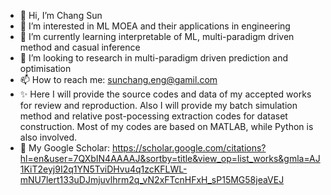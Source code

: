 - 👋 Hi, I’m Chang Sun
- 👀 I’m interested in ML MOEA and their applications in engineering
- 🌱 I’m currently learning interpretable of ML, multi-paradigm driven method and casual inference
- 💞️ I’m looking to research in multi-paradigm driven prediction and optimisation
- 📫 How to reach me: sunchang.eng@gamil.com
- ✨ Here I will provide the source codes and data of my accepted works for review and reproduction. Also I will provide my batch simulation method and relative post-pocessing extraction codes for dataset construction. Most of my codes are based on MATLAB, while Python is also involved.
- 👀 My Google Scholar: https://scholar.google.com/citations?hl=en&user=7QXbIN4AAAAJ&sortby=title&view_op=list_works&gmla=AJ1KiT2eyj9I2q1YN5TviDHvu4q1zcKFLWL-mNU7lert133uDJmjuvlhrm2q_vN2xFTcnHFxH_sP15MG58jeaVEJ

<!---
sooncheer0420/sooncheer0420 is a ✨ special ✨ repository because its `README.md` (this file) appears on your GitHub profile.
You can click the Preview link to take a look at your changes.
--->

